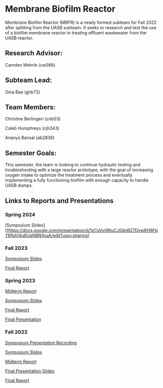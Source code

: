# Membrane Biofilm Reactor
Membrane Biofilm Reactor (MBFR) is a newly formed subteam for Fall 2022 after splitting from the UASB subteam. It seeks to research and test the use of a biofilm membrane reactor in treating effluent wastewater from the UASB reactor.

## Research Advisor:
Camden Wehrle (cw566)

## Subteam Lead: 
Gina Bae (ghb72)

## Team Members:

Christine Berlingeri (cnb53)

Caleb Humphreys (cjh343)

Ananya Bansal (ab2836)

## Semester Goals:
This semester, the team is looking to continue hydraulic testing and troubleshooting with a large reactor prototype, with the goal of increasing oxygen intake to optimize the treatment process and eventually implementing a fully functioning biofilm with enough capacity to handle UASB dumps.

## Links to Reports and Presentations

### Spring 2024
[Symposium Slides]([https://docs.google.com/presentation/d/1zCsVv0RtuCJ0dnBZ7DywKH6FbT6fbh14u6UqNBN1nuA/edit?usp=sharing]

### Fall 2023
[Symposium Slides](https://docs.google.com/presentation/d/1zCsVv0RtuCJ0dnBZ7DywKH6FbT6fbh14u6UqNBN1nuA/edit?usp=sharing)

[Final Report](https://docs.google.com/document/d/13_e8WJyxEp3sqAwcZExElAYW0VgkPOQtxU_issRIM70/edit?usp=sharing)

### Spring 2023
[Midterm Report](https://docs.google.com/document/d/10qpHPT8OTPrriBpXtx67stCEOdRw2rVvaECQy1gwJyY/edit?usp=drive_link)

[Symposium Slides](https://docs.google.com/presentation/d/1VI3GlJoSPrpSCsKLMM0Kf-AFwNZTDoaruJlvg_IehiY/edit?usp=sharing)

[Final Report](https://docs.google.com/document/d/15SkddcVGkTeNy9w2gBtRJxqMUiTzwU-vPSXilVL-r7s/edit?usp=sharing)

[Final Presentation](https://docs.google.com/presentation/d/1sEGkvlo0_eA57gW13RBFcCT2q_UdDiti189_Wdz5iCc/edit?usp=sharing)

### Fall 2022
[Symposium Presentation Recording](https://youtu.be/7c1o9a0hJkE)

[Symposium Slides](https://docs.google.com/presentation/d/1f-qGQySbv0v_E50Fxooem6VHHFGzGGHb3G5Dl7gOGiI/edit?usp=share_link)

[Midterm Report](https://docs.google.com/document/d/1rbyUSzQ-FJsBywJetZwXizSU_wnDaoufi7m4OiouurI/edit?usp=share_link)

[Final Presentation Slides](https://docs.google.com/presentation/d/1kCiOASGAurnFFezza5hUVZbSQ-Pkhiw8Tk6psQT6GXQ/edit?usp=share_link)

[Final Report](https://docs.google.com/document/d/1us1Nvv45HHy7OqkkU5a1pRL3NdID3UnE1I4LJG6EuJA/edit?usp=share_link)
